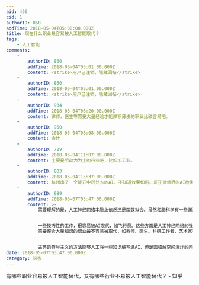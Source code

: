 ```yaml
---
aid: 466
cid: 1
authorID: 860
addTime: 2018-05-04T05:00:00.000Z
title: 现在什么职业最容易被人工智能取代？
tags:
    - 人工智能
comments:
    -
        authorID: 860
        addTime: 2018-05-04T05:01:00.000Z
        content: <strike>用户已注销，隐藏回帖</strike>
    -
        authorID: 860
        addTime: 2018-05-04T05:01:00.000Z
        content: <strike>用户已注销，隐藏回帖</strike>
    -
        authorID: 934
        addTime: 2018-05-04T06:20:00.000Z
        content: 律师，医生等需要大量经验才能厚积薄发的职业比较容易吧。
    -
        authorID: 950
        addTime: 2018-05-04T08:08:00.000Z
        content: 会计
    -
        authorID: 729
        addTime: 2018-05-04T11:07:00.000Z
        content: 主要是劳动力为主的行业吧，比如加工业。
    -
        authorID: 803
        addTime: 2018-05-04T15:37:00.000Z
        content: 杭州出了一个能开中药处方的AI，不知道效果如何。反正律师界的AI检索阶段能力一流，到信息筛选这一步就跪了。
    -
        authorID: 989
        addTime: 2018-05-07T03:47:00.000Z
        content: >-
            需要理解的是，人工神经网络本质上依然还是函数拟合。虽然和脑科学有一些渊源，但其原理和生物大脑相距甚远。


            一些技巧性的工作，很容易被AI取代，如飞行员。这些方面是人工神经网络的强项。
            需要整合大量知识的职业最不容易被取代，如教师、医生、科研工作者、艺术家等。


            古典的符号主义的方法能够人工将一些知识编写进AI，但是面临解空间爆炸的问题。现代的统计机器学习算法则无力处理大量的知识。现在有一些将二者结合的实践，但是还没有看到强人工智能的大门。
date: 2018-05-07T03:47:00.000Z
category: 问答
---
```


有哪些职业容易被人工智能替代，又有哪些行业不易被人工智能替代？ - 知乎
